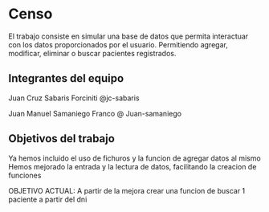 # Censo

El trabajo consiste en simular una base de datos que permita interactuar con los datos proporcionados por el usuario. Permitiendo agregar, modificar, eliminar o buscar pacientes registrados.

## Integrantes del equipo

Juan Cruz Sabaris Forciniti @jc-sabaris

Juan Manuel Samaniego Franco @ Juan-samaniego

## Objetivos del trabajo

Ya hemos incluido el uso de fichuros y la funcion de agregar datos al mismo
Hemos mejorado la entrada y la lectura de datos, facilitando la creacion de funciones

OBJETIVO ACTUAL: A partir de la mejora crear una funcion de buscar 1 paciente a partir del dni
